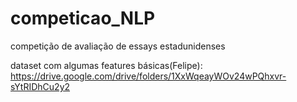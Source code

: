 # competicao_NLP
competição de avaliação de essays estadunidenses


dataset com algumas features básicas(Felipe): https://drive.google.com/drive/folders/1XxWqeayWOv24wPQhxvr-sYtRIDhCu2y2
